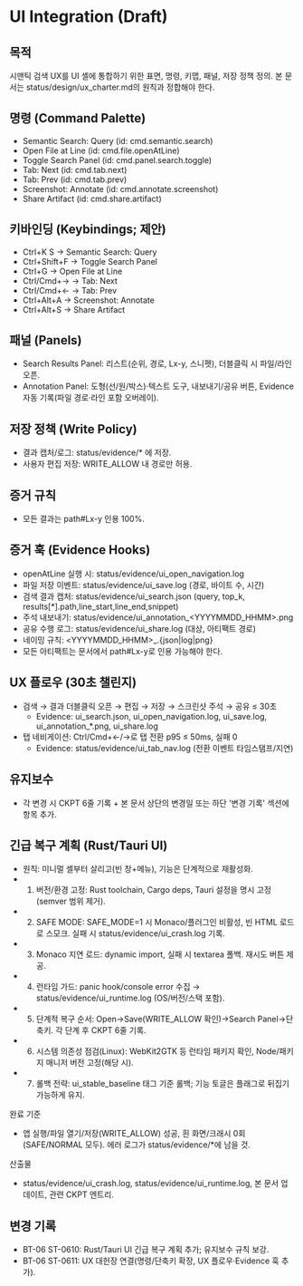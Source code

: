 # UI Integration (Draft)

## 목적
시맨틱 검색 UX를 UI 셸에 통합하기 위한 표면, 명령, 키맵, 패널, 저장 정책 정의.
본 문서는 status/design/ux_charter.md의 원칙과 정합해야 한다.

## 명령 (Command Palette)
- Semantic Search: Query (id: cmd.semantic.search)
- Open File at Line (id: cmd.file.openAtLine)
- Toggle Search Panel (id: cmd.panel.search.toggle)
- Tab: Next (id: cmd.tab.next)
- Tab: Prev (id: cmd.tab.prev)
- Screenshot: Annotate (id: cmd.annotate.screenshot)
- Share Artifact (id: cmd.share.artifact)

## 키바인딩 (Keybindings; 제안)
- Ctrl+K S → Semantic Search: Query
- Ctrl+Shift+F → Toggle Search Panel
- Ctrl+G → Open File at Line
- Ctrl/Cmd+→ → Tab: Next
- Ctrl/Cmd+← → Tab: Prev
- Ctrl+Alt+A → Screenshot: Annotate
- Ctrl+Alt+S → Share Artifact

## 패널 (Panels)
- Search Results Panel: 리스트(순위, 경로, Lx-y, 스니펫), 더블클릭 시 파일/라인 오픈.
- Annotation Panel: 도형(선/원/박스)·텍스트 도구, 내보내기/공유 버튼, Evidence 자동 기록(파일 경로·라인 포함 오버레이).

## 저장 정책 (Write Policy)
- 결과 캡처/로그: status/evidence/* 에 저장.
- 사용자 편집 저장: WRITE_ALLOW 내 경로만 허용.

## 증거 규칙
- 모든 결과는 path#Lx-y 인용 100%.

## 증거 훅 (Evidence Hooks)
- openAtLine 실행 시: status/evidence/ui_open_navigation.log
- 파일 저장 이벤트: status/evidence/ui_save.log (경로, 바이트 수, 시간)
- 검색 결과 캡처: status/evidence/ui_search.json (query, top_k, results[*].path,line_start,line_end,snippet)
- 주석 내보내기: status/evidence/ui_annotation_<YYYYMMDD_HHMM>.png
- 공유 수행 로그: status/evidence/ui_share.log (대상, 아티팩트 경로)
- 네이밍 규칙: <YYYYMMDD_HHMM>_<scenario>.{json|log|png}
- 모든 아티팩트는 문서에서 path#Lx-y로 인용 가능해야 한다.

## UX 플로우 (30초 챌린지)
- 검색 → 결과 더블클릭 오픈 → 편집 → 저장 → 스크린샷 주석 → 공유 ≤ 30초
  - Evidence: ui_search.json, ui_open_navigation.log, ui_save.log, ui_annotation_*.png, ui_share.log
- 탭 네비게이션: Ctrl/Cmd+←/→로 탭 전환 p95 ≤ 50ms, 실패 0
  - Evidence: status/evidence/ui_tab_nav.log (전환 이벤트 타임스탬프/지연)

## 유지보수
- 각 변경 시 CKPT 6줄 기록 + 본 문서 상단의 변경일 또는 하단 '변경 기록' 섹션에 항목 추가.

## 긴급 복구 계획 (Rust/Tauri UI)
- 원칙: 미니멀 셸부터 살리고(빈 창+메뉴), 기능은 단계적으로 재활성화.
- 1) 버전/환경 고정: Rust toolchain, Cargo deps, Tauri 설정을 명시 고정(semver 범위 제거).
- 2) SAFE MODE: SAFE_MODE=1 시 Monaco/플러그인 비활성, 빈 HTML 로드로 스모크. 실패 시 status/evidence/ui_crash.log 기록.
- 3) Monaco 지연 로드: dynamic import, 실패 시 textarea 폴백. 재시도 버튼 제공.
- 4) 런타임 가드: panic hook/console error 수집 → status/evidence/ui_runtime.log (OS/버전/스택 포함).
- 5) 단계적 복구 순서: Open→Save(WRITE_ALLOW 확인)→Search Panel→단축키. 각 단계 후 CKPT 6줄 기록.
- 6) 시스템 의존성 점검(Linux): WebKit2GTK 등 런타임 패키지 확인, Node/패키지 매니저 버전 고정(해당 시).
- 7) 롤백 전략: ui_stable_baseline 태그 기준 롤백; 기능 토글은 플래그로 뒤집기 가능하게 유지.

완료 기준
- 앱 실행/파일 열기/저장(WRITE_ALLOW) 성공, 흰 화면/크래시 0회(SAFE/NORMAL 모두). 에러 로그가 status/evidence/*에 남을 것.

산출물
- status/evidence/ui_crash.log, status/evidence/ui_runtime.log, 본 문서 업데이트, 관련 CKPT 엔트리.

## 변경 기록
- BT-06 ST-0610: Rust/Tauri UI 긴급 복구 계획 추가; 유지보수 규칙 보강.
- BT-06 ST-0611: UX 대헌장 연결(명령/단축키 확장, UX 플로우·Evidence 훅 추가).
